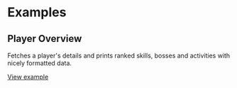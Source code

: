 # Examples

## Player Overview

Fetches a player's details and prints ranked skills, bosses and activities with nicely formatted data.

[View example](../examples/player-overview.php)